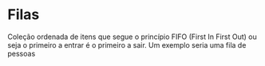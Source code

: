 # Filas

Coleção ordenada de itens que segue o princípio FIFO (First In First Out)
ou seja o primeiro a entrar é o primeiro a sair. Um exemplo seria uma fila
de pessoas